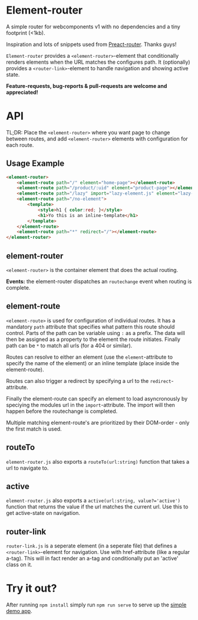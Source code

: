# Element-router

A simple router for webcomponents v1 with no dependencies and a tiny footprint (<1kb).

Inspiration and lots of snippets used from [Preact-router](https://github.com/developit/preact-router). Thanks guys!

`Element-router` provides a `<element-router>`-element that conditionally renders elements when the URL matches the configures path. It (optionally) provides a `<router-link>`-element to handle navigation and showing active state. 

**Feature-requests, bug-reports & pull-requests are welcome and appreciated!**

# API
TL;DR: Place the `<element-router>` where you want page to change between routes, and add `<element-router>` elements with configuration for each route. 

## Usage Example
```html
<element-router>
    <element-route path="/" element="home-page"></element-route>
    <element-route path="/product/:uid" element="product-page"></element-route>
    <element-route path="/lazy" import="lazy-element.js" element="lazy-element"></element-route>
    <element-route path="/no-element">
        <template>
            <style>h1 { color:red; }</style>
            <h1>Yo this is an inline-template</h1>
        </template>
    </element-route>
    <element-route path="*" redirect="/"></element-route>
</element-router>
```

## element-router
`<element-router>` is the container element that does the actual routing. 

**Events:** the element-router dispatches an `routechange` event when routing is complete.

## element-route 
`<element-route>` is used for configuration of individual routes. It has a mandatory `path` attribute that specifies what pattern this route should control. Parts of the path can be variable using `:` as a prefix. The data will then be assigned as a property to the element the route initiates. Finally path can be `*` to match all urls (for a 404 or similar).

Routes can resolve to either an element (use the `element`-attribute to specify the name of the element) or an inline template (place inside the element-route). 

Routes can also trigger a redirect by specifying a url to the `redirect`-attribute. 

Finally the element-route can specify an element to load asyncronously by speciying the modules url in the `import`-attribute. The import will then happen before the routechange is completed. 

Multiple matching element-route's are prioritized by their DOM-order - only the first match is used. 

## routeTo
`element-router.js` also exports a `routeTo(url:string)` function that takes a url to navigate to. 

## active
`element-router.js` also exports a `active(url:string, value?='active')` function that returns the value if the url matches the current url. Use this to get active-state on navigation. 

## router-link
`router-link.js` is a seperate element (in a seperate file) that defines a `<router-link>`-element for navigation. Use with href-attribute (like a regular a-tag). This will in fact render an a-tag and conditionally put an 'active' class on it. 

# Try it out?
After running `npm install` simply run `npm run serve` to serve up the [simple demo app](https://github.com/filipbech/element-router/blob/master/demo.html).

